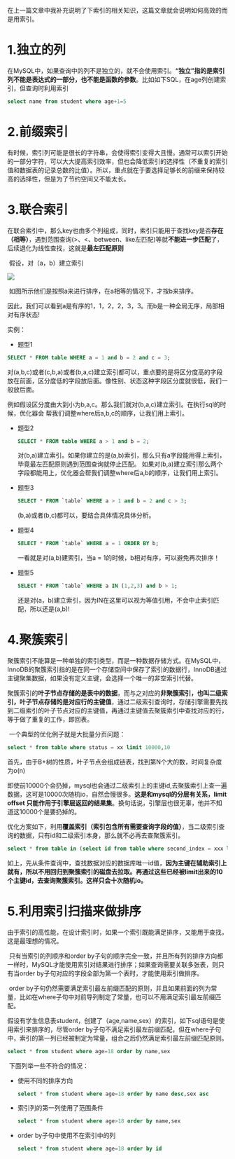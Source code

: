 在上一篇文章中我补充说明了下索引的相关知识，这篇文章就会说明如何高效的而是用索引。

# 1.独立的列

​		在MySQL中，如果查询中的列不是独立的，就不会使用索引。**“独立”指的是索引列不能是表达式的一部分，也不能是函数的参数**。比如如下SQL，在age列创建索引，但查询时利用索引

```sql
select name from student where age+1=5
```

# 2.前缀索引

​		有时候，索引列可能是很长的字符串，会使得索引变得大且慢。通常可以索引开始的一部分字符，可以大大提高索引效率，但也会降低索引的选择性（不重复的索引值和数据表的记录总数的比值）。所以，重点就在于要选择足够长的前缀来保持较高的选择性，但是为了节约空间又不能太长。

# 3.联合索引

​		在联合索引中，那么key也由多个列组成，同时，索引只能用于查找key是否**存在（相等）**，遇到范围查询(>、<、between、like左匹配)等就**不能进一步匹配**了，后续退化为线性查找，这就是**最左匹配原则**

​		假设，对（a，b）建立索引

![](https://s1.ax1x.com/2020/05/01/JXO2dI.jpg)

​		如图所示他们是按照a来进行排序，在a相等的情况下，才按b来排序。

​		因此，我们可以看到a是有序的1，1，2，2，3，3。而b是一种全局无序，局部相对有序状态!

实例：

- 题型1

```sql
SELECT * FROM table WHERE a = 1 and b = 2 and c = 3; 
```

​		对(a,b,c)或者(c,b,a)或者(b,a,c)建立索引都可以，重点要的是将区分度高的字段放在前面，区分度低的字段放后面。像性别、状态这种字段区分度就很低，我们一般放后面。

​		例如假设区分度由大到小为b,a,c。那么我们就对(b,a,c)建立索引。在执行sql的时候，优化器会 帮我们调整where后a,b,c的顺序，让我们用上索引。

- 题型2

  ```sql
  SELECT * FROM table WHERE a > 1 and b = 2; 
  ```

  对(b,a)建立索引。如果你建立的是(a,b)索引，那么只有a字段能用得上索引，毕竟最左匹配原则遇到范围查询就停止匹配。
  如果对(b,a)建立索引那么两个字段都能用上，优化器会帮我们调整where后a,b的顺序，让我们用上索引。

- 题型3

  ```sql
  SELECT * FROM `table` WHERE a > 1 and b = 2 and c > 3; 
  ```

  (b,a)或者(b,c)都可以，要结合具体情况具体分析。

- 题型4

  ```sql
  SELECT * FROM `table` WHERE a = 1 ORDER BY b;
  ```

  一看就是对(a,b)建索引，当a = 1的时候，b相对有序，可以避免再次排序！

- 题型5

  ```sql
  SELECT * FROM `table` WHERE a IN (1,2,3) and b > 1; 
  ```

  还是对(a，b)建立索引，因为IN在这里可以视为等值引用，不会中止索引匹配，所以还是(a,b)!

# 4.聚簇索引

​		聚簇索引不能算是一种单独的索引类型，而是一种数据存储方式。在MySQL中，InnoDB的聚簇索引指的是在同一个存储空间中保存了索引的数据行，InnoDB通过主键聚集数据，如果没有定义主键，会选择一个唯一的非空索引代替。

​		聚簇索引的**叶子节点存储的是表中的数据**，而与之对应的**非聚簇索引，也叫二级索引，叶子节点存储的是对应行的主键值**，通过二级索引查询时，存储引擎需要先找到二级索引的叶子节点对应的主键值，再通过主键值去聚簇索引中查找对应的行，等于做了重复的工作，即回表。

​		一个典型的优化例子就是大批量分页问题：

```sql
select * from table where status = xx limit 10000,10
```

​		首先，由于B+树的性质，叶子节点会组成链表，找到第N个大的数，时间复杂度为o(n)

​		即使前10000个会扔掉，mysql也会通过二级索引上的主键id,去聚簇索引上查一遍数据，这可是10000次随机io，自然会慢很多。**这是和mysql的分层有关系，limit offset 只能作用于引擎层返回的结果集**。换句话说，引擎层也很无辜，他并不知道这10000个是要扔掉的。

​		优化方案如下，利用**覆盖索引（索引包含所有需要查询字段的值）**，当二级索引查询的数据，只有id和二级索引本身，那么就不必再去查聚簇索引。

```sql
select * from table in (select id from table where second_index = xxx limit 10 offset 10000)
```

​		如上，先从条件查询中，查找数据对应的数据库唯一id值，**因为主键在辅助索引上就有，所以不用回归到聚簇索引的磁盘去拉取。再通过这些已经被limit出来的10个主键id，去查询聚簇索引。这样只会十次随机io。**

# 5.利用索引扫描来做排序

​		由于索引的高性能，在设计索引时，如果一个索引既能满足排序，又能用于查找，这是最理想的情况。

​		只有当索引的列顺序和order by子句的顺序完全一致，并且所有列的排序方向都一样时，MySQL才能使用索引对结果进行排序；如果查询需要关联多张表，则只有当order by子句对应的字段全部为第一个表时，才能使用索引做排序。

​		order by子句仍然需要满足索引最左前缀匹配的原则，并且如果前面的列为常量，比如在where子句中对前导列制定了常量，也可以不用满足索引最左前缀匹配。

​		假设有学生信息表student，创建了（age,name,sex）的索引，如下sql语句是使用索引来排序的，尽管order by子句不满足索引最左前缀匹配，但在where子句中，索引的第一列已经被制定为常量，组合之后仍然满足索引最左前缀匹配原则。

```sql
select * from student where age=18 order by name,sex
```

​		下面列举一些不符合的情况：

- 使用不同的排序方向

  ```sql
  select * from student where age=18 order by name desc,sex asc
  ```

- 索引列的第一列使用了范围条件

  ```sql
  select * from student where age>18 order by name,sex
  ```

- order by子句中使用不在索引中的列

  ```sql
  select * from student where age=18 order by id
  ```

  